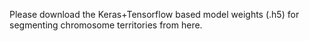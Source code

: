 Please download the Keras+Tensorflow based model weights (.h5) for segmenting chromosome territories from here.
